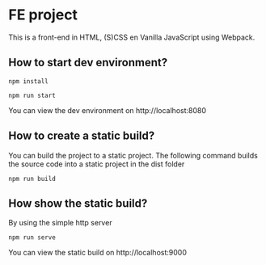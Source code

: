 # FE project
This is a front-end in HTML, (S)CSS en Vanilla JavaScript using Webpack.

## How to start dev environment?
``` 
npm install 

npm run start
```

You can view the dev environment on http://localhost:8080

## How to create a static build?
You can build the project to a static project. 
The following command builds the source code into a static project in the dist folder
```
npm run build

```

## How show the static build?
By using the simple http server
```
npm run serve
```
You can view the static build on http://localhost:9000